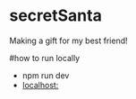 # secretSanta
Making a gift for my best friend!

#how to run locally
- npm run dev
- [localhost:](http://localhost:3000)